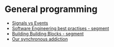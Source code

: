 # General programming

- [Signals vs Events](https://strangeioc.wordpress.com/2013/09/18/signals-vs-events-a-strange-smackdown-part-1-of-2/)
- [Software Engineering best practises - segment](https://segment.com/blog/engineering-best-practices/)
- [Building Building Blocks - segment](https://segment.com/blog/building-building-blocks/)
- [Our synchronous addiction](http://eflorenzano.com/blog/2010/02/09/how-do-we-kick-our-synchronous-addiction/)
